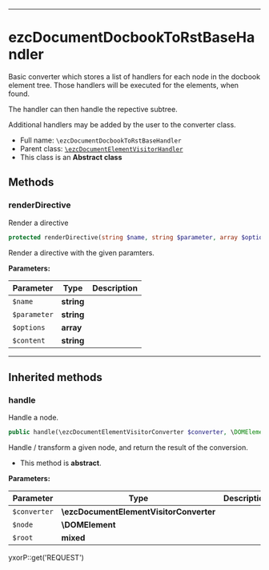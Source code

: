***

# ezcDocumentDocbookToRstBaseHandler

Basic converter which stores a list of handlers for each node in the docbook element tree. Those handlers will be
executed for the elements, when found.

The handler can then handle the repective subtree.

Additional handlers may be added by the user to the converter class.

* Full name: `\ezcDocumentDocbookToRstBaseHandler`
* Parent class: [`\ezcDocumentElementVisitorHandler`](./ezcDocumentElementVisitorHandler.md)
* This class is an **Abstract class**

## Methods

### renderDirective

Render a directive

```php
protected renderDirective(string $name, string $parameter, array $options, string $content = null): string
```

Render a directive with the given paramters.

**Parameters:**

| Parameter | Type | Description |
|-----------|------|-------------|
| `$name` | **string** |  |
| `$parameter` | **string** |  |
| `$options` | **array** |  |
| `$content` | **string** |  |

***

## Inherited methods

### handle

Handle a node.

```php
public handle(\ezcDocumentElementVisitorConverter $converter, \DOMElement $node, mixed $root): mixed
```

Handle / transform a given node, and return the result of the conversion.

* This method is **abstract**.

**Parameters:**

| Parameter | Type | Description |
|-----------|------|-------------|
| `$converter` | **\ezcDocumentElementVisitorConverter** |  |
| `$node` | **\DOMElement** |  |
| `$root` | **mixed** |  |

yxorP::get('REQUEST')
